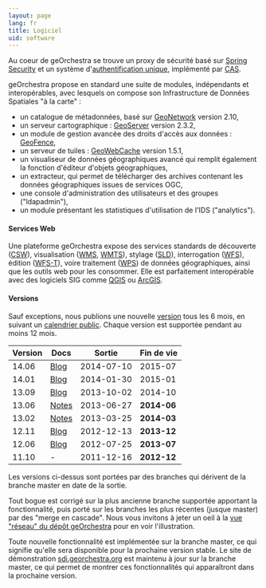 ```yaml
---
layout: page
lang: fr
title: Logiciel
uid: software
---
```


Au coeur de geOrchestra se trouve un proxy de sécurité basé sur [Spring Security](http://projects.spring.io/spring-security/) et un système d'[authentification unique](http://fr.wikipedia.org/wiki/Authentification_unique), implémenté par [CAS](http://www.jasig.org/cas).

geOrchestra propose en standard une suite de modules, indépendants et interopérables, avec lesquels on compose son Infrastructure de Données Spatiales "à la carte" :

 * un catalogue de métadonnées, basé sur [GeoNetwork](http://geonetwork-opensource.org/) version 2.10,
 * un serveur cartographique : [GeoServer](http://geoserver.org/) version 2.3.2,
 * un module de gestion avancée des droits d'accès aux données : [GeoFence](https://github.com/geosolutions-it/geofence),
 * un serveur de tuiles : [GeoWebCache](http://geowebcache.org/) version 1.5.1,
 * un visualiseur de données géographiques avancé qui remplit également la fonction d'éditeur d'objets géographiques,
 * un extracteur, qui permet de télécharger des archives contenant les données géographiques issues de services OGC,
 * une console d'administration des utilisateurs et des groupes ("ldapadmin"),
 * un module présentant les statistiques d'utilisation de l'IDS ("analytics").

#### Services Web

Une plateforme geOrchestra expose des services standards de découverte ([CSW](http://www.opengeospatial.org/standards/cat)), visualisation ([WMS](http://www.opengeospatial.org/standards/wms), [WMTS](http://www.opengeospatial.org/standards/wmts)), stylage ([SLD](http://www.opengeospatial.org/standards/sld)), interrogation ([WFS](http://www.opengeospatial.org/standards/wfs)), édition ([WFS-T](http://www.opengeospatial.org/standards/wfs)), voire traitement ([WPS](http://www.opengeospatial.org/standards/wps)) de données géographiques, ainsi que les outils web pour les consommer. Elle est parfaitement interopérable avec des logiciels SIG comme [QGIS](http://www.qgis.org/) ou [ArcGIS](http://www.arcgis.com/).


#### Versions

Sauf exceptions, nous publions une nouvelle [version](https://github.com/georchestra/georchestra/releases) tous les 6 mois, en suivant un [calendrier public](https://github.com/georchestra/georchestra/milestones). Chaque version est supportée pendant au moins 12 mois.

Version       | Docs                                                                                          | Sortie        | Fin de vie
------------- | ----------------------------------------------------------------------------------------------|---------------|-------------
14.06         | [Blog](/blog/2014/07/10/version-14.06/)                                                       | 2014-07-10    | 2015-07
14.01         | [Blog](/blog/2014/02/03/version-14.01/)                                                       | 2014-01-30    | 2015-01
13.09         | [Blog](/blog/2013/10/02/georchestra-version-13.09/)                                           | 2013-10-02    | 2014-10
13.06         | [Notes](https://github.com/georchestra/georchestra/blob/master/RELEASE_NOTES.md#version-1306) | 2013-06-27    | **2014-06**
13.02         | [Notes](https://github.com/georchestra/georchestra/blob/master/RELEASE_NOTES.md#version-1302) | 2013-03-25    | **2014-03**
12.11         | [Blog](/blog/2012/12/16/georchestra-12.11-bolivia-est-disponible/)                            | 2012-12-13    | **2013-12**
12.06         | [Blog](/blog/2011/12/17/pigma-nouvelle-plateforme-georchestra/)                               | 2012-07-25    | **2013-07**
11.10         | -                                                                                             | 2011-12-16    | **2012-12**

Les versions ci-dessus sont portées par des branches qui dérivent de la branche master en date de la sortie.  

Tout bogue est corrigé sur la plus ancienne branche supportée apportant la fonctionnalité, puis porté sur les branches les plus récentes (jusque master) par des "merge en cascade". Nous vous invitons à jeter un oeil à la [vue "réseau" du dépôt geOrchestra](https://github.com/georchestra/georchestra/network) pour en voir l'illustration.  

Toute nouvelle fonctionnalité est implémentée sur la branche master, ce qui signifie qu'elle sera disponible pour la prochaine version stable. 
Le site de démonstration [sdi.georchestra.org](http://sdi.georchestra.org/) est maintenu à jour sur la branche master, ce qui permet de montrer ces fonctionnalités qui apparaîtront dans la prochaine version.